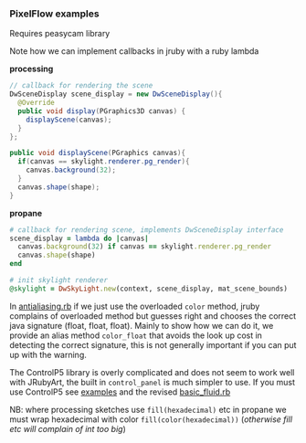 ### PixelFlow examples

Requires peasycam library

Note how we can implement callbacks in jruby with a ruby lambda

__processing__
```java
// callback for rendering the scene
DwSceneDisplay scene_display = new DwSceneDisplay(){
  @Override
  public void display(PGraphics3D canvas) {
    displayScene(canvas);  
  }
};

public void displayScene(PGraphics canvas){
  if(canvas == skylight.renderer.pg_render){
    canvas.background(32);
  }
  canvas.shape(shape);
}
```

__propane__
```ruby
# callback for rendering scene, implements DwSceneDisplay interface
scene_display = lambda do |canvas|
  canvas.background(32) if canvas == skylight.renderer.pg_render
  canvas.shape(shape)
end

# init skylight renderer
@skylight = DwSkyLight.new(context, scene_display, mat_scene_bounds)
```


In [antialiasing.rb][anti] if we just use the overloaded `color` method, jruby complains of overloaded method but guesses right and chooses the correct java signature (float, float, float). Mainly to show how we can do it, we provide an alias method `color_float` that avoids the look up cost in detecting the correct signature, this is not generally important if you can put up with the warning.


The ControlP5 library is overly complicated and does not seem to work well with JRubyArt, the built in `control_panel` is much simpler to use. If you must use ControlP5 see [examples][p5] and the revised [basic_fluid.rb][basic]

NB: where processing sketches use `fill(hexadecimal)` etc in propane we must wrap hexadecimal with color `fill(color(hexadecimal))` (_otherwise fill etc will complain of int too big_)

[anti]:https://github.com/ruby-processing/JRubyArt-examples/blob/master/external_library/java/PixelFlow/anti_aliasing.rb
[p5]:https://github.com/ruby-processing/JRubyArt-examples/tree/master/external_library/java/controlP5
[basic]:https://github.com/ruby-processing/propane-examples/blob/master/external_library/java/pixel_flow/fluid_basic.rb
